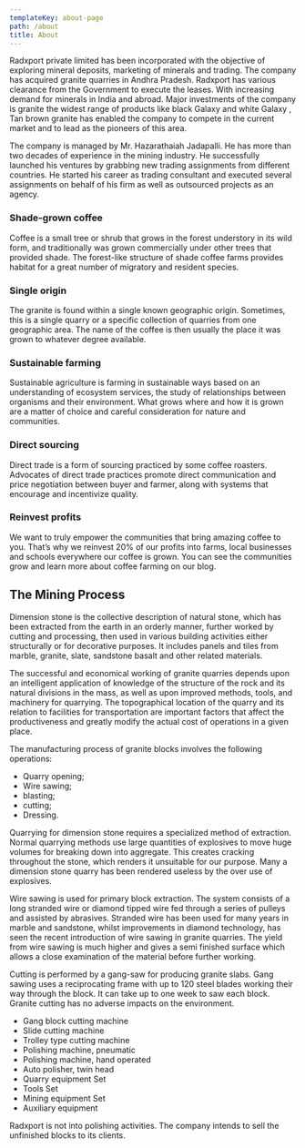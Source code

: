 ```yaml
---
templateKey: about-page
path: /about
title: About
---
```

Radxport private limited has been incorporated with the objective of exploring mineral
deposits, marketing of minerals and trading. The company has acquired granite quarries in
Andhra Pradesh. Radxport has various clearance from the Government to execute the leases. With increasing demand for minerals in India and abroad. Major investments of the company is granite the widest range of products like black Galaxy and white Galaxy , Tan brown granite has enabled the company to compete in the current market and to lead as the pioneers of this area.

The company is managed by Mr. Hazarathaiah Jadapalli. He has more than two decades of
experience in the mining industry. He successfully launched his ventures by grabbing new
trading assignments from different countries. He started his career as trading consultant and executed several assignments on behalf of his firm as well as outsourced projects as an agency. 

### Shade-grown coffee

Coffee is a small tree or shrub that grows in the forest understory in its wild form, and traditionally was grown commercially under other trees that provided shade. The forest-like structure of shade coffee farms provides habitat for a great number of migratory and resident species.

### Single origin

The granite is found within a single known geographic origin. Sometimes, this is a single quarry or a specific collection of quarries from one geographic area. The name of the coffee is then usually the place it was grown to whatever degree available.

### Sustainable farming

Sustainable agriculture is farming in sustainable ways based on an understanding of ecosystem services, the study of relationships between organisms and their environment. What grows where and how it is grown are a matter of choice and careful consideration for nature and communities.

### Direct sourcing

Direct trade is a form of sourcing practiced by some coffee roasters. Advocates of direct trade practices promote direct communication and price negotiation between buyer and farmer, along with systems that encourage and incentivize quality.

### Reinvest profits

We want to truly empower the communities that bring amazing coffee to you. That’s why we reinvest 20% of our profits into farms, local businesses and schools everywhere our coffee is grown. You can see the communities grow and learn more about coffee farming on our blog.

## The Mining Process

Dimension stone is the collective description of natural stone, which has been extracted from
the earth in an orderly manner, further worked by cutting and processing, then used in various building activities either structurally or for decorative purposes. It includes panels and tiles from
marble, granite, slate, sandstone basalt and other related materials.

The successful and economical working of granite quarries depends upon an intelligent
application of knowledge of the structure of the rock and its natural divisions in the mass, as well
as upon improved methods, tools, and machinery for quarrying. The topographical location of
the quarry and its relation to facilities for transportation are important factors that affect the productiveness and greatly modify the actual cost of operations in a given place.

The manufacturing process of granite blocks involves the following operations:
* Quarry opening; 
* Wire sawing; 
* blasting; 
* cutting;
* Dressing.

Quarrying for dimension stone requires a specialized method of extraction. Normal quarrying methods use large quantities of explosives to move huge volumes for breaking down into aggregate. This creates cracking throughout the stone, which renders it unsuitable for our purpose. Many a dimension stone quarry has been rendered useless by the over use of explosives.

Wire sawing is used for primary block extraction. The system consists of a long stranded wire or diamond tipped wire fed through a series of pulleys and assisted by abrasives. Stranded wire has been used for many years in marble and sandstone, whilst improvements in diamond technology, has seen the recent introduction of wire sawing in granite quarries. The yield from wire sawing is much higher and gives a semi finished surface which allows a close examination of the material before further working.

Cutting is performed by a gang-saw for producing granite slabs. Gang sawing uses a
reciprocating frame with up to 120 steel blades working their way through the block. It can take up to one week to saw each block. Granite cutting has no adverse impacts on the environment.

* Gang block cutting machine
* Slide cutting machine 
* Trolley type cutting machine 
* Polishing machine, pneumatic 
* Polishing machine, hand operated 
* Auto polisher, twin head 
* Quarry equipment Set
* Tools Set
* Mining equipment Set
* Auxiliary equipment

Radxport is not into polishing activities. The company intends to sell the unfinished blocks to its clients.


